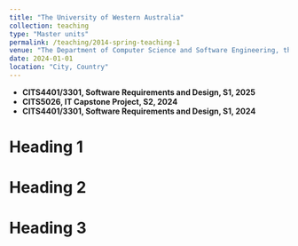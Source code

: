 ```yaml
---
title: "The University of Western Australia"
collection: teaching
type: "Master units"
permalink: /teaching/2014-spring-teaching-1
venue: "The Department of Computer Science and Software Engineering, the University of Western Australia"
date: 2024-01-01
location: "City, Country"
---
```


- **CITS4401/3301, Software Requirements and Design, S1, 2025**
- **CITS5026, IT Capstone Project, S2, 2024** 
- **CITS4401/3301, Software Requirements and Design, S1, 2024** 

Heading 1
======

Heading 2
======

Heading 3
======

